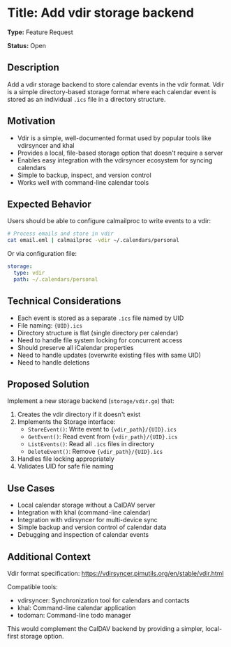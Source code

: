 # Title: Add vdir storage backend

**Type:** Feature Request

**Status:** Open

## Description

Add a vdir storage backend to store calendar events in the vdir format. Vdir is a simple directory-based storage format where each calendar event is stored as an individual `.ics` file in a directory structure.

## Motivation

- Vdir is a simple, well-documented format used by popular tools like vdirsyncer and khal
- Provides a local, file-based storage option that doesn't require a server
- Enables easy integration with the vdirsyncer ecosystem for syncing calendars
- Simple to backup, inspect, and version control
- Works well with command-line calendar tools

## Expected Behavior

Users should be able to configure calmailproc to write events to a vdir:

```bash
# Process emails and store in vdir
cat email.eml | calmailproc -vdir ~/.calendars/personal
```

Or via configuration file:
```yaml
storage:
  type: vdir
  path: ~/.calendars/personal
```

## Technical Considerations

- Each event is stored as a separate `.ics` file named by UID
- File naming: `{UID}.ics`
- Directory structure is flat (single directory per calendar)
- Need to handle file system locking for concurrent access
- Should preserve all iCalendar properties
- Need to handle updates (overwrite existing files with same UID)
- Need to handle deletions

## Proposed Solution

Implement a new storage backend (`storage/vdir.go`) that:
1. Creates the vdir directory if it doesn't exist
2. Implements the Storage interface:
   - `StoreEvent()`: Write event to `{vdir_path}/{UID}.ics`
   - `GetEvent()`: Read event from `{vdir_path}/{UID}.ics`
   - `ListEvents()`: Read all `.ics` files in directory
   - `DeleteEvent()`: Remove `{vdir_path}/{UID}.ics`
3. Handles file locking appropriately
4. Validates UID for safe file naming

## Use Cases

- Local calendar storage without a CalDAV server
- Integration with khal (command-line calendar)
- Integration with vdirsyncer for multi-device sync
- Simple backup and version control of calendar data
- Debugging and inspection of calendar events

## Additional Context

Vdir format specification: https://vdirsyncer.pimutils.org/en/stable/vdir.html

Compatible tools:
- vdirsyncer: Synchronization tool for calendars and contacts
- khal: Command-line calendar application
- todoman: Command-line todo manager

This would complement the CalDAV backend by providing a simpler, local-first storage option.
